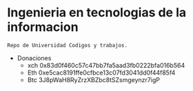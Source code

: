 # Ingenieria en tecnologias de la informacion 
    Repo de Universidad Codigos y trabajos.
    
- Donaciones
  -  xch 0x83d0f460c57c47bb7fa5aad3fb0222bfa016b564
  -  Eth 0xe5cac8191ffe0cfbce13c07fd3041dd0f44f85f4
  -  Btc 3J8pWaH8RyZrzXBZbc8tSZsmgeynzr7igP
